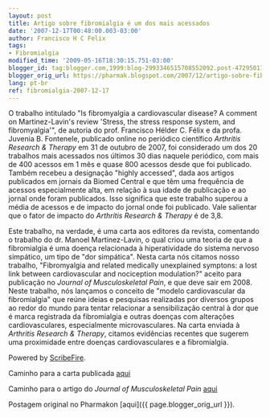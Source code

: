 ```yaml
---
layout: post
title: Artigo sobre fibromialgia é um dos mais acessados
date: '2007-12-17T00:48:00.003-03:00'
author: Francisco H C Felix
tags:
- Fibromialgia
modified_time: '2009-05-16T18:30:15.751-03:00'
blogger_id: tag:blogger.com,1999:blog-2993346515708552092.post-4729501102307071959
blogger_orig_url: https://pharmak.blogspot.com/2007/12/artigo-sobre-fibromialgia-um-dos-mais_17.html
lang: pt-br
ref: fibromialgia-2007-12-17
---
```


O trabalho intitulado "Is fibromyalgia a cardiovascular disease? A comment on Martinez-Lavin's review 'Stress, the stress response system, and fibromyalgia'", de autoria do prof. Francisco Hélder  C. Félix e da profa. Juvenia B. Fontenele, publicado online no periódico científico *Arthritis Research & Therapy* em 31 de outubro de 2007, foi considerado um dos 20 trabalhos mais acessados nos últimos 30 dias naquele periódico, com mais de 400 acessos em 1 mês e quase 800 acessos desde que foi publicado. Também recebeu a designação "highly accessed", dada aos artigos publicados em jornais da Biomed Central e que têm uma frequência de acessos especialmente alta, em relação à sua idade de publicação e ao jornal onde foram publicados. Isso significa que este trabalho superou a média de acessos e de impacto do jornal onde foi publicado. Vale salientar que o fator de impacto do *Arthritis Research & Therapy* é de 3,8.

<!--more-->

Este trabalho, na verdade, é uma carta aos editores da revista, comentando o trabalho do dr. Manoel Martinez-Lavin, o qual criou uma teoria de que a fibromialgia é uma doença relacionada à hiperatividade do sistema nervoso simpático, um tipo de "dor simpática". Nesta carta nós citamos nosso trabalho, "Fibromyalgia and related medically unexplained symptons: a lost link between cardiovascular and nociception modulation?" aceito para publicação no *Journal of Musculoskeletal Pain*, e que deve sair em 2008. Neste trabalho, nós lançamos o conceito de "modelo cardiovascular da fibromialgia" que reúne ideias e pesquisas realizadas por diversos grupos ao redor do mundo para tentar relacionar a sensibilização central à dor que é marca registrada da fibromialgia e outras doenças com alterações cardiovasculares, especialmente microvasculares.  Na carta enviada à *Arthritis Research & Therapy*, citamos evidências recentes que sugerem uma proximidade entre doenças cardiovasculares e a fibromialgia.

Powered by [ScribeFire](https://scribefire.com/).

Caminho para a carta publicada [aqui](https://arthritis-research.biomedcentral.com/articles/10.1186/ar2296)

Caminho para o artigo do *Journal of Musculoskeletal Pain* [aqui](https://doi.org/10.1080/10582450802679904)

Postagem original no Pharmakon [aqui]({{ page.blogger_orig_url }}).
